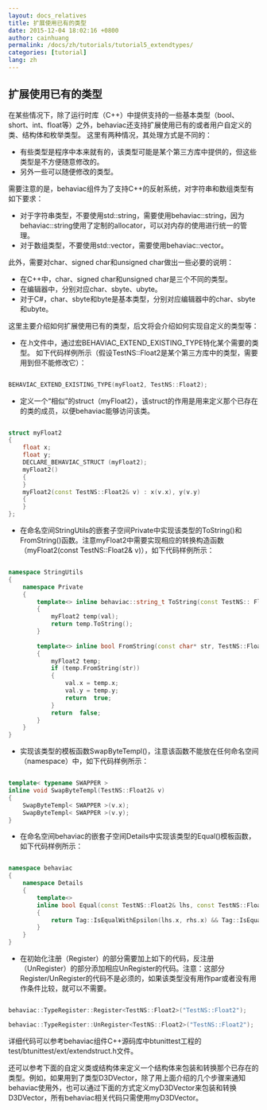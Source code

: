 ```yaml
---
layout: docs_relatives
title: 扩展使用已有的类型
date: 2015-12-04 18:02:16 +0800
author: cainhuang
permalink: /docs/zh/tutorials/tutorial5_extendtypes/
categories: [tutorial]
lang: zh
---
```


## 扩展使用已有的类型
在某些情况下，除了运行时库（C++）中提供支持的一些基本类型（bool、short、int、float等）之外，behaviac还支持扩展使用已有的或者用户自定义的类、结构体和枚举类型。
这里有两种情况，其处理方式是不同的：

- 有些类型是程序中本来就有的，该类型可能是某个第三方库中提供的，但这些类型是不方便随意修改的。
- 另外一些可以随便修改的类型。

需要注意的是，behaviac组件为了支持C++的反射系统，对字符串和数组类型有如下要求：

- 对于字符串类型，不要使用std::string，需要使用behaviac::string，因为behaviac::string使用了定制的allocator，可以对内存的使用进行统一的管理。
- 对于数组类型，不要使用std::vector，需要使用behaviac::vector。

此外，需要对char、signed char和unsigned char做出一些必要的说明：

- 在C++中，char、signed char和unsigned char是三个不同的类型。
- 在编辑器中，分别对应char、sbyte、ubyte。
- 对于C#，char、sbyte和byte是基本类型，分别对应编辑器中的char、sbyte和ubyte。

这里主要介绍如何扩展使用已有的类型，后文将会介绍如何实现自定义的类型等：

- 在.h文件中，通过宏BEHAVIAC_EXTEND_EXISTING_TYPE特化某个需要的类型。
如下代码样例所示（假设TestNS::Float2是某个第三方库中的类型，需要用到但不能修改它）：

``` c++

BEHAVIAC_EXTEND_EXISTING_TYPE(myFloat2, TestNS::Float2);

```

- 定义一个“相似”的struct（myFloat2），该struct的作用是用来定义那个已存在的类的成员，以便behaviac能够访问该类。

``` c++

struct myFloat2
{
    float x;
    float y;
    DECLARE_BEHAVIAC_STRUCT (myFloat2);
    myFloat2()
	{
	}
	myFloat2(const TestNS::Float2& v) : x(v.x), y(v.y)
	{
	}
};

```

- 在命名空间StringUtils的嵌套子空间Private中实现该类型的ToString()和FromString()函数。注意myFloat2中需要实现相应的转换构造函数（myFloat2(const TestNS::Float2& v)），如下代码样例所示：

``` c++

namespace StringUtils
{
	namespace Private
	{
		template<> inline behaviac::string_t ToString(const TestNS:: Float2& val)
		{
			myFloat2 temp(val);
			return temp.ToString();
		}
		
		template<> inline bool FromString(const char* str, TestNS::Float2& val)
		{
			myFloat2 temp;
			if (temp.FromString(str))
			{
				val.x = temp.x;
				val.y = temp.y;
				return  true;
			}
           	return  false;
		}
	}
}

```

- 实现该类型的模板函数SwapByteTempl()，注意该函数不能放在任何命名空间（namespace）中，如下代码样例所示：

``` c++

template< typename SWAPPER >
inline void SwapByteTempl(TestNS::Float2& v)
{
	SwapByteTempl< SWAPPER >(v.x);
	SwapByteTempl< SWAPPER >(v.y);
}

```

- 在命名空间behaviac的嵌套子空间Details中实现该类型的Equal()模板函数，如下代码样例所示：

``` c++

namespace behaviac
{
	namespace Details
 	{
       	template<>
		inline bool Equal(const TestNS::Float2& lhs, const TestNS::Float2& rhs)
        {
			return Tag::IsEqualWithEpsilon(lhs.x, rhs.x) && Tag::IsEqualWithEpsilon(lhs.y, rhs.y);
		}
	}
}

```

- 在初始化注册（Register）的部分需要加上如下的代码，反注册（UnRegister）的部分添加相应UnRegister的代码。注意：这部分Register/UnRegister的代码不是必须的，如果该类型没有用作par或者没有用作条件比较，就可以不需要。

``` c++

behaviac::TypeRegister::Register<TestNS::Float2>("TestNS::Float2");

behaviac::TypeRegister::UnRegister<TestNS::Float2>("TestNS::Float2");

```

详细代码可以参考behaviac组件C++源码库中btunittest工程的test/btunittest/ext/extendstruct.h文件。

还可以参考下面的自定义类或结构体来定义一个结构体来包装和转换那个已存在的类型。例如，如果用到了类型D3DVector，除了用上面介绍的几个步骤来通知behaviac使用外，也可以通过下面的方式定义myD3DVector来包装和转换D3DVector，所有behaviac相关代码只需使用myD3DVector。
